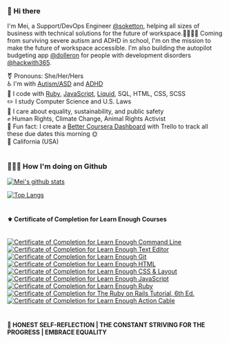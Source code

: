 <!--
**masaakifuruki/masaakifuruki** is a ✨ _special_ ✨ repository because its `README.md` (this file) appears on your GitHub profile.
-->

### 👋 Hi there
I'm Mei, a Support/DevOps Engineer [@soketton](https://github.com/soketton), helping all sizes of business with technical solutions for the future of workspace.👩🏻‍💻🏡 Coming from surviving severe autism and ADHD in school, I'm on the mission to make the future of workspace accessible. I'm also building the autopilot budgeting app [@dolleron](https://github.com/dolleron) for people with development disorders [@hackwith365](https://github.com/hackwith365).

 ⚧ Pronouns: She/Her/Hers  
 ♿️ I'm with [Autism/ASD](https://www.who.int/news-room/fact-sheets/detail/autism-spectrum-disorders) and [ADHD](https://www.cdc.gov/ncbddd/adhd/facts.html)  
 🚀 I code with [Ruby](https://www.ruby-lang.org/en/), [JavaScript](https://developer.mozilla.org/en-US/docs/Web/JavaScript), [Liquid](https://shopify.github.io/liquid/), SQL, HTML, CSS, SCSS  
 ✏️ I study Computer Science and U.S. Laws  
 💛 I care about equality, sustainability, and public safety  
 ✊ Human Rights, Climate Change, Animal Rights Activist  
 🧁 Fun fact: I create a [Better Coursera Dashboard](https://trello.com/b/60c8343e6de39856a0b1b294) with Trello to track all these due dates this morning 🌞  
 🌈 California (USA)  
  

#

### 👩🏻‍💻 How I'm doing on Github

[![Mei's github stats](https://github-readme-stats.vercel.app/api?username=meiokubo&show_icons=true)](https://github.com/anuraghazra/github-readme-stats)

[![Top Langs](https://github-readme-stats.vercel.app/api/top-langs/?username=meiokubo&layout=compact)](https://github.com/anuraghazra/github-readme-stats)

#
#### ⚜️ Certificate of Completion for Learn Enough Courses
<br />
<a href="https://www.learnenough.com/certificates/mokubo"><img src="https://www.learnenough.com/certificates/mokubo/command-line-tutorial.svg" alt="Certificate of Completion for Learn Enough Command Line"></a><a href="https://www.learnenough.com/certificates/mokubo"><img src="https://www.learnenough.com/certificates/mokubo/text-editor-tutorial.svg" alt="Certificate of Completion for Learn Enough Text Editor"></a><a href="https://www.learnenough.com/certificates/mokubo"><img src="https://www.learnenough.com/certificates/mokubo/git-tutorial.svg" alt="Certificate of Completion for Learn Enough Git"></a><a href="https://www.learnenough.com/certificates/mokubo"><img src="https://www.learnenough.com/certificates/mokubo/html-tutorial.svg" alt="Certificate of Completion for Learn Enough HTML"></a><a href="https://www.learnenough.com/certificates/mokubo"><img src="https://www.learnenough.com/certificates/mokubo/css-and-layout-tutorial.svg" alt="Certificate of Completion for Learn Enough CSS &amp; Layout"></a><a href="https://www.learnenough.com/certificates/mokubo"><img src="https://www.learnenough.com/certificates/mokubo/javascript-tutorial.svg" alt="Certificate of Completion for Learn Enough JavaScript"></a><a href="https://www.learnenough.com/certificates/mokubo"><img src="https://www.learnenough.com/certificates/mokubo/ruby-tutorial.svg" alt="Certificate of Completion for Learn Enough Ruby"></a><a href="https://www.learnenough.com/certificates/mokubo"><img src="https://www.learnenough.com/certificates/mokubo/ruby-on-rails-6th-edition-tutorial.svg" alt="Certificate of Completion for The Ruby on Rails Tutorial, 6th Ed."></a><a href="https://www.learnenough.com/certificates/mokubo"><img src="https://www.learnenough.com/certificates/mokubo/action-cable-tutorial.svg" alt="Certificate of Completion for Learn Enough Action Cable"></a>

#
#### 💎 HONEST SELF-REFLECTION | THE CONSTANT STRIVING FOR THE PROGRESS | EMBRACE EQUALITY
